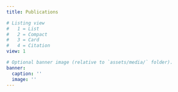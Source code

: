 ```yaml
---
title: Publications

# Listing view
#   1 = List
#   2 = Compact
#   3 = Card
#   4 = Citation
view: 1

# Optional banner image (relative to `assets/media/` folder).
banner:
  caption: ''
  image: ''
---
```

